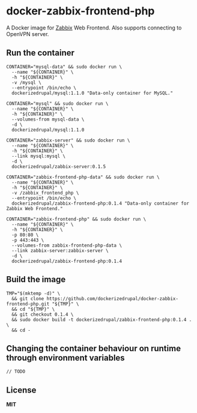 # docker-zabbix-frontend-php

A Docker image for [Zabbix](http://www.zabbix.com/) Web Frontend. Also supports connecting to OpenVPN server.

## Run the container

    CONTAINER="mysql-data" && sudo docker run \
      --name "${CONTAINER}" \
      -h "${CONTAINER}" \
      -v /mysql \
      --entrypoint /bin/echo \
      dockerizedrupal/mysql:1.1.0 "Data-only container for MySQL."

    CONTAINER="mysql" && sudo docker run \
      --name "${CONTAINER}" \
      -h "${CONTAINER}" \
      --volumes-from mysql-data \
      -d \
      dockerizedrupal/mysql:1.1.0

    CONTAINER="zabbix-server" && sudo docker run \
      --name "${CONTAINER}" \
      -h "${CONTAINER}" \
      --link mysql:mysql \
      -d \
      dockerizedrupal/zabbix-server:0.1.5

    CONTAINER="zabbix-frontend-php-data" && sudo docker run \
      --name "${CONTAINER}" \
      -h "${CONTAINER}" \
      -v /zabbix_frontend_php \
      --entrypoint /bin/echo \
      dockerizedrupal/zabbix-frontend-php:0.1.4 "Data-only container for Zabbix Web Frontend."

    CONTAINER="zabbix-frontend-php" && sudo docker run \
      --name "${CONTAINER}" \
      -h "${CONTAINER}" \
      -p 80:80 \
      -p 443:443 \
      --volumes-from zabbix-frontend-php-data \
      --link zabbix-server:zabbix-server \
      -d \
      dockerizedrupal/zabbix-frontend-php:0.1.4

## Build the image

    TMP="$(mktemp -d)" \
      && git clone https://github.com/dockerizedrupal/docker-zabbix-frontend-php.git "${TMP}" \
      && cd "${TMP}" \
      && git checkout 0.1.4 \
      && sudo docker build -t dockerizedrupal/zabbix-frontend-php:0.1.4 . \
      && cd -
      
## Changing the container behaviour on runtime through environment variables

    // TODO

## License

**MIT**
